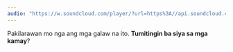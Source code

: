 ```yaml
---
audio: "https://w.soundcloud.com/player/?url=https%3A//api.soundcloud.com/tracks/1472826445%3Fsecret_token%3Ds-5lPjo7jB2wt&color=%23ff5500&auto_play=true&hide_related=false&show_comments=true&show_user=true&show_reposts=false&show_teaser=true&visual=true"
---
```


Pakilarawan mo nga ang mga galaw na ito. <strong>Tumitingin ba siya sa mga kamay</strong>?